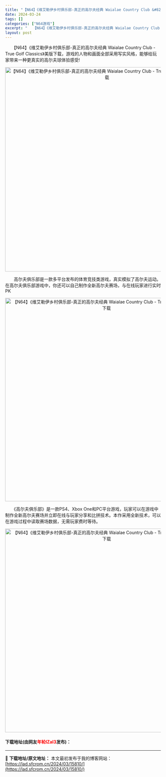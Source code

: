 ```yaml
---
title: "【N64】《维艾勒伊乡村俱乐部-真正的高尔夫经典 Waialae Country Club &#8211; True Golf Classics》美版下载"
date: 2024-03-24
tags: []
categories: ["N64游戏"]
excerpt: "　　【N64】《维艾勒伊乡村俱乐部-真正的高尔夫经典 Waialae Country Club - True Golf Classics》美版下载，游戏的人物和画面全部采用写实风格，能够给玩家带来一种更真实的高尔夫球体验感受! 　　高尔夫俱乐部是一款多平台发布的体育竞技类游戏，真实模拟了高尔夫运动。&hellip;"
layout: post
---
```


 <p>　　【N64】《维艾勒伊乡村俱乐部-真正的高尔夫经典 Waialae Country Club - True Golf Classics》美版下载，游戏的人物和画面全部采用写实风格，能够给玩家带来一种更真实的高尔夫球体验感受!</p> <p align="center"><img align="" border="0" src="https://lad.sfcrom.cn/wp-content/uploads/2024/03/20240324_6600468850e1c.png" width="659" alt="【N64】《维艾勒伊乡村俱乐部-真正的高尔夫经典 Waialae Country Club - True Golf Classics》美版下载" /></p> <p>　　高尔夫俱乐部是一款多平台发布的体育竞技类游戏，真实模拟了高尔夫运动。在高尔夫俱乐部游戏中，你还可以自己制作全新高尔夫赛场，与在线玩家进行实时PK</p> <p align="center"><img align="" border="0" src="https://lad.sfcrom.cn/wp-content/uploads/2024/03/20240324_6600468a3d37b.png" width="656" alt="【N64】《维艾勒伊乡村俱乐部-真正的高尔夫经典 Waialae Country Club - True Golf Classics》美版下载" /></p> <p>　　《高尔夫俱乐部》是一款PS4、Xbox One和PC平台游戏，玩家可以在游戏中制作全新高尔夫赛场并立即在线与玩家分享和比拼技术。本作采用全新技术，可以在游戏过程中读取赛场数据，无需玩家费时等待。</p> <p align="center"><img align="" border="0" src="https://lad.sfcrom.cn/wp-content/uploads/2024/03/20240324_6600468be01cd.png" width="657" alt="【N64】《维艾勒伊乡村俱乐部-真正的高尔夫经典 Waialae Country Club - True Golf Classics》美版下载" /></p> <p><h4>下载地址(由网友<font color="red">年轮lZaI3</font>发布)：</h4></p> 

---
📖 **下载地址/原文地址：** 本文最初发布于我的博客网站：[https://lad.sfcrom.cn/2024/03/15810/](https://lad.sfcrom.cn/2024/03/15810/)
